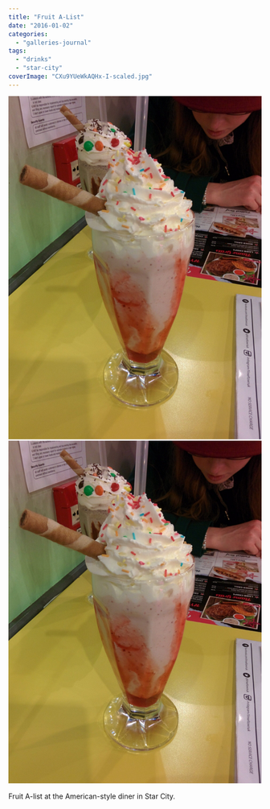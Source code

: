 ```yaml
---
title: "Fruit A-List"
date: "2016-01-02"
categories: 
  - "galleries-journal"
tags: 
  - "drinks"
  - "star-city"
coverImage: "CXu9YUeWkAQHx-I-scaled.jpg"
---
```


[![](images/CXu9YUeWkAQHx-I-scaled.jpg)](images/CXu9YUeWkAQHx-I-scaled.jpg)
[![](images/CXu9YUeWkAQHx-I-scaled.jpg)](images/CXu9YUeWkAQHx-I-scaled.jpg)

Fruit A-list at the American-style diner in Star City.
